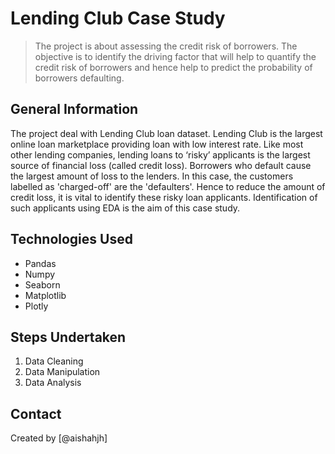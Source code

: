 # Lending Club Case Study
> The project is about assessing the credit risk of borrowers. The objective is to identify the driving factor that will help to quantify the credit risk of
borrowers and hence help to predict the probability of borrowers defaulting. 


## General Information
The project deal with Lending Club loan dataset. Lending Club  is the largest online loan marketplace providing loan with low interest rate. Like most other lending companies, lending loans to ‘risky’ applicants is the largest source of financial loss (called credit loss). Borrowers who default cause the largest amount of loss to the lenders. In this case, the customers labelled as 'charged-off' are the 'defaulters'. Hence to reduce the amount of credit loss, it is vital to identify these risky loan applicants. Identification of such applicants using EDA is the aim of this case study.

## Technologies Used
- Pandas 
- Numpy
- Seaborn
- Matplotlib
- Plotly

## Steps Undertaken
1. Data Cleaning
2. Data Manipulation
3. Data Analysis


## Contact
Created by [@aishahjh]


